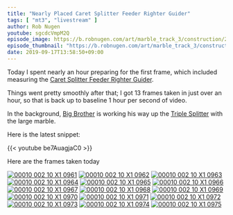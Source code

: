 ```yaml
---
title: "Nearly Placed Caret Splitter Feeder Righter Guider"
tags: [ "mt3", "livestream" ]
author: Rob Nugen
youtube: sgcdcVmpM2Q
episode_image: https://b.robnugen.com/art/marble_track_3/construction/2019/2019_sep_17_nearly_placed_caret_splitter_feeder_righter_guider.jpg
episode_thumbnail: "https://b.robnugen.com/art/marble_track_3/construction/2019/thumbs/2019_sep_17_nearly_placed_caret_splitter_feeder_righter_guider.jpg"
date: 2019-09-17T13:58:50+09:00
---
```


Today I spent nearly an hour preparing for the first frame, which included measuring the [Caret Splitter Feeder Righter Guider](/parts/caret-splitter-feeder-righter-guider/).

Things went pretty smoothly after that; I got 13 frames taken in just over an hour, so that is back up to baseline 1 hour per second of video.

In the background, [Big Brother](/workers/big_brother/) is working his way up the [Triple Splitter](/parts/triple_splitter/) with the large marble.

Here is the latest snippet:

{{< youtube be7AuagjaC0 >}}

Here are the frames taken today

[![00010 002 10 X1 0961](//b.robnugen.com/art/marble_track_3/frames/2019/thumbs/00010_002_10_X1_0961.jpg)](//b.robnugen.com/art/marble_track_3/frames/2019/00010_002_10_X1_0961.jpg)
[![00010 002 10 X1 0962](//b.robnugen.com/art/marble_track_3/frames/2019/thumbs/00010_002_10_X1_0962.jpg)](//b.robnugen.com/art/marble_track_3/frames/2019/00010_002_10_X1_0962.jpg)
[![00010 002 10 X1 0963](//b.robnugen.com/art/marble_track_3/frames/2019/thumbs/00010_002_10_X1_0963.jpg)](//b.robnugen.com/art/marble_track_3/frames/2019/00010_002_10_X1_0963.jpg)
[![00010 002 10 X1 0964](//b.robnugen.com/art/marble_track_3/frames/2019/thumbs/00010_002_10_X1_0964.jpg)](//b.robnugen.com/art/marble_track_3/frames/2019/00010_002_10_X1_0964.jpg)
[![00010 002 10 X1 0965](//b.robnugen.com/art/marble_track_3/frames/2019/thumbs/00010_002_10_X1_0965.jpg)](//b.robnugen.com/art/marble_track_3/frames/2019/00010_002_10_X1_0965.jpg)
[![00010 002 10 X1 0966](//b.robnugen.com/art/marble_track_3/frames/2019/thumbs/00010_002_10_X1_0966.jpg)](//b.robnugen.com/art/marble_track_3/frames/2019/00010_002_10_X1_0966.jpg)
[![00010 002 10 X1 0967](//b.robnugen.com/art/marble_track_3/frames/2019/thumbs/00010_002_10_X1_0967.jpg)](//b.robnugen.com/art/marble_track_3/frames/2019/00010_002_10_X1_0967.jpg)
[![00010 002 10 X1 0968](//b.robnugen.com/art/marble_track_3/frames/2019/thumbs/00010_002_10_X1_0968.jpg)](//b.robnugen.com/art/marble_track_3/frames/2019/00010_002_10_X1_0968.jpg)
[![00010 002 10 X1 0969](//b.robnugen.com/art/marble_track_3/frames/2019/thumbs/00010_002_10_X1_0969.jpg)](//b.robnugen.com/art/marble_track_3/frames/2019/00010_002_10_X1_0969.jpg)
[![00010 002 10 X1 0970](//b.robnugen.com/art/marble_track_3/frames/2019/thumbs/00010_002_10_X1_0970.jpg)](//b.robnugen.com/art/marble_track_3/frames/2019/00010_002_10_X1_0970.jpg)
[![00010 002 10 X1 0971](//b.robnugen.com/art/marble_track_3/frames/2019/thumbs/00010_002_10_X1_0971.jpg)](//b.robnugen.com/art/marble_track_3/frames/2019/00010_002_10_X1_0971.jpg)
[![00010 002 10 X1 0972](//b.robnugen.com/art/marble_track_3/frames/2019/thumbs/00010_002_10_X1_0972.jpg)](//b.robnugen.com/art/marble_track_3/frames/2019/00010_002_10_X1_0972.jpg)
[![00010 002 10 X1 0973](//b.robnugen.com/art/marble_track_3/frames/2019/thumbs/00010_002_10_X1_0973.jpg)](//b.robnugen.com/art/marble_track_3/frames/2019/00010_002_10_X1_0973.jpg)
[![00010 002 10 X1 0974](//b.robnugen.com/art/marble_track_3/frames/2019/thumbs/00010_002_10_X1_0974.jpg)](//b.robnugen.com/art/marble_track_3/frames/2019/00010_002_10_X1_0974.jpg)
[![00010 002 10 X1 0975](//b.robnugen.com/art/marble_track_3/frames/2019/thumbs/00010_002_10_X1_0975.jpg)](//b.robnugen.com/art/marble_track_3/frames/2019/00010_002_10_X1_0975.jpg)

